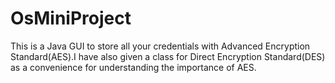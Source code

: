 # OsMiniProject
This is a Java GUI to store all your credentials with Advanced Encryption Standard(AES).I have also given a class for Direct Encryption Standard(DES) as a convenience for understanding the importance of AES.
